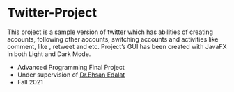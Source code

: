 # Twitter-Project

This project is a sample version of twitter which has abilities of creating accounts, following other accounts, switching accounts and activities like comment, like , retweet and etc. Project’s GUI has been created with JavaFX in both Light and Dark Mode.

- Advanced Programming Final Project                                                                                 
- Under supervision of [Dr.Ehsan Edalat](https://github.com/ehsanedalat) <br />
- Fall 2021
